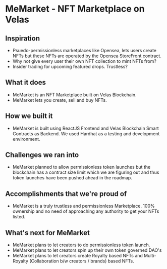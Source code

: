 # MeMarket - NFT Marketplace on Velas

## Inspiration
- Psuedo-permissionless marketplaces like Opensea, lets users create NFTs but these NFTs are operated by the Opensea StoreFront contract. 
- Why not give every user their own NFT collection to mint NFTs from?
- Insider trading for upcoming featured drops. Trustless?

## What it does
- MeMarket is an NFT Marketplace built on Velas Blockchain.
- MeMarket lets you create, sell and buy NFTs.

## How we built it
- MeMarket is built using ReactJS Frontend and Velas Blockchain Smart Contracts as Backend. We used Hardhat as a testing and development environment.

## Challenges we ran into
- MeMarket planned to allow permissionless token launches but the blockchain has a contract size limit which we are figuring out and thus token launches have been pushed ahead in the roadmap.

## Accomplishments that we're proud of
- MeMarket is a truly trustless and permissionless Marketplace. 100% ownership and no need of approaching any authority to get your NFTs listed.

## What's next for MeMarket
- MeMarket plans to let creators to do permissionless token launch. 
- MeMarket plans to let creators spin up their own token governed DAO's
- MeMarket plans to let creators create Royalty based NFTs and Multi-Royalty (Collaboration b/w creators / brands) based NFTs.


